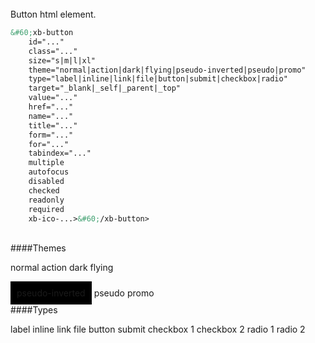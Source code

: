 <br/>
Button html element.

```html
&#60;xb-button
    id="..."
    class="..."
    size="s|m|l|xl"
    theme="normal|action|dark|flying|pseudo-inverted|pseudo|promo"
    type="label|inline|link|file|button|submit|checkbox|radio"
    target="_blank|_self|_parent|_top"
    value="..."
    href="..."
    name="..."
    title="..."
    form="..."
    for="..."
    tabindex="..."
    multiple
    autofocus
    disabled
    checked
    readonly
    required
    xb-ico-...>&#60;/xb-button>
```
<br/>
####Themes

<xb-button theme="normal">normal</xb-button>
<xb-button theme="action">action</xb-button>
<xb-button theme="dark">dark</xb-button>
<xb-button theme="flying">flying</xb-button>
<div style="background-color:#000;display: inline-block;padding: 10px;"><xb-button theme="pseudo-inverted">pseudo-inverted</xb-button></div>
<xb-button theme="pseudo">pseudo</xb-button>
<xb-button theme="promo">promo</xb-button>

<br/>
####Types

<xb-button theme="normal" type="label">label</xb-button>
<xb-button theme="normal" type="inline">inline</xb-button>
<xb-button theme="normal" type="link" href="http://ya.ru" target="_blank">link</xb-button>
<xb-button theme="normal" type="file">file</xb-button>
<xb-button theme="normal" type="button">button</xb-button>
<xb-button theme="normal" type="submit">submit</xb-button>
<xb-button theme="normal" name="a" value="1" type="checkbox">checkbox 1</xb-button> <xb-button theme="normal" name="b" value="2" type="checkbox">checkbox 2</xb-button>
<xb-button theme="normal" name="c" value="1" type="radio">radio 1</xb-button> <xb-button theme="normal" name="c" value="2" type="radio">radio 2</xb-button>


